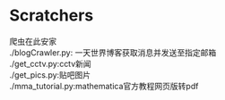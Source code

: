 # Scratchers
爬虫在此安家<br>
./blogCrawler.py: 一天世界博客获取消息并发送至指定邮箱<br>
./get_cctv.py:cctv新闻<br>
./get_pics.py:贴吧图片<br>
./mma_tutorial.py:mathematica官方教程网页版转pdf<br>
